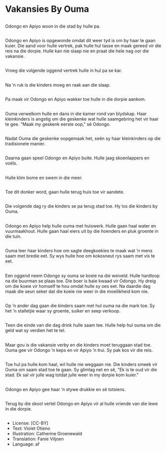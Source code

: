 # Vakansies By Ouma

##
Odongo en Apiyo woon in die stad by hulle pa.

##
Odongo en Apiyo is opgewonde omdat dit weer tyd is om by haar te gaan kuier. Die aand voor hulle vertrek, pak hulle hul tasse en maak gereed vir die reis na die dorpie. Hulle kan nie slaap nie en praat die hele nag oor die vakansie.

##
Vroeg die volgende oggend vertrek hulle in hul pa se kar. 

##
Na ’n ruk is die kinders moeg en raak aan die slaap.

##
Pa maak vir Odongo en Apiyo wakker toe hulle in die dorpie aankom. 

##
Ouma verwelkom hulle en dans in die kamer rond van blydskap. Haar kleinkinders is angstig om die geskenke wat hulle saamgebring het vir haar te gee. "Maak my geskenk eerste oop," sê Odongo.

##
Nadat Ouma die geskenke oopgemaak het, seën sy haar kleinkinders op die tradisionele manier.

##
Daarna gaan speel Odongo en Apiyo buite. Hulle jaag skoenlappers en voëls.

##
Hulle klim bome en swem in die meer.

##
Toe dit donker word, gaan hulle terug huis toe vir aandete. 

##
Die volgende dag ry die kinders se pa terug stad toe. Hy los die kinders by Ouma.

##
Odongo en Apiyo help hulle ouma met huiswerk. Hulle gaan haal water en vuurmaakhout. Hulle gaan haal eiers uit by die hoenders en pluk groente in die tuin.

##
Ouma leer haar kinders hoe om sagte deegkoekies te maak wat ’n mens saam met bredie eet. Sy wys hulle hoe om kokosneut rys saam met vis te eet.

##
Een oggend neem Odongo sy ouma se koeie na die weiveld. Hulle hardloop na die buurman se plaas toe. Die boer is baie kwaad vir Odongo. Hy dreig om die koeie vir homself te hou omdat hulle sy oes eet. Na daardie dag maak die seun seker dat die koeie nie weer in die moeilikheid kom nie.

##
Op ’n ander dag gaan die kinders saam met hul ouma na die mark toe. Sy het ’n stalletjie waar sy groente, suiker en seep verkoop.

##
Teen die einde van die dag drink hulle saam tee. Hulle help hul ouma om die geld wat sy verdien het te tel.

##
Maar gou is die vakansie verby en die kinders moet teruggaan stad toe. Ouma gee vir Odongo ’n keps en vir Apiyo ’n trui. Sy pak kos vir die reis.

##
Toe hul pa hulle kom haal, wil hulle nie weggaan nie. Die kinders smeek vir Ouma om saam stad toe te gaan. Sy glimlag net en sê, "Ek is te oud vir die stad. Ek sal vir julle wag totdat julle weer in my dorpie kom kuier."

##
Odongo en Apiyo gee haar ’n stywe drukkie en sê totsiens.

##
Terug by die skool vertel Odongo en Apiyo vir al hulle vriende van die lewe in die dorpie.

##
* License: [CC-BY]
* Text: Violet Otieno
* Illustration: Catherine Groenewald
* Translation: Fanie Viljoen
* Language: af
